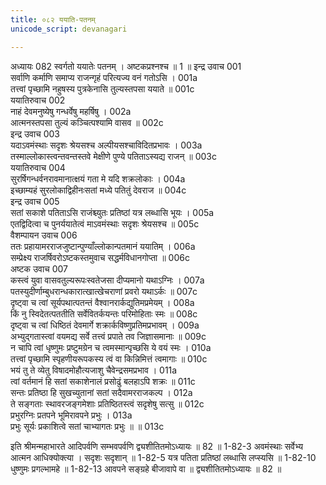 ```yaml
---
title: ०८२ ययाति-पतनम्
unicode_script: devanagari

---
```



अध्यायः 082
स्वर्गतो ययातेः पतनम् । अष्टकप्रश्नश्च ॥ 1 ॥
इन्द्र उवाच 	001  
सर्वाणि कर्माणि समाप्य राजन्गृहं परित्यज्य वनं गतोऽसि ।	001a  
तत्त्वां पृच्छामि नहुषस्य पुत्रकेनासि तुल्यस्तपसा ययाते ॥	001c  
ययातिरुवाच 	002  
नाहं देवमनुष्येषु गन्धर्वेषु महर्षिषु ।	002a  
आत्मनस्तपसा तुल्यं कञ्चित्पश्यामि वासव ॥	002c  
इन्द्र उवाच 	003  
यदाऽवमंस्थाः सदृशः श्रेयसश्च अल्पीयसश्चाविदितप्रभावः ।	003a  
तस्माल्लोकास्त्वन्तवन्तस्तवे मेक्षीणे पुण्ये पतिताऽस्यद्य राजन् ॥	003c  
ययातिरुवाच 	004  
सुरर्षिगन्धर्वनरावमानात्क्षयं गता मे यदि शक्रलोकाः ।	004a  
इच्छाम्यहं सुरलोकाद्विहीनःसतां मध्ये पतितुं देवराज ॥	004c  
इन्द्र उवाच 	005  
सतां सकाशे पतिताऽसि राजंश्च्युतः प्रतिष्ठां यत्र लब्धासि भूयः ।	005a  
एतद्विदित्वा च पुनर्ययातेत्वं माऽवमंस्थाः सदृशः श्रेयसश्च ॥	005c  
वैशम्पायन उवाच 	006  
ततः प्रहायामरराजजुष्टान्पुण्याँल्लोकान्पतमानं ययातिम् ।	006a  
सम्प्रेक्ष्य राजर्षिवरोऽष्टकस्तमुवाच सद्धर्मविधानगोप्ता ॥	006c  
अष्टक उवाच 	007  
कस्त्वं युवा वासवतुल्यरूपःस्वतेजसा दीप्यमानो यथाऽग्निः ।	007a  
पतस्युदीर्णाम्बुधरान्धकारात्खात्खेचराणां प्रवरो यथाऽर्कः ॥	007c  
दृष्ट्वा च त्वां सूर्यपथात्पतन्तं वैश्वानरार्कद्युतिमप्रमेयम् ।	008a  
किं नु स्विदेतत्पततीति सर्वेवितर्कयन्तः परिमोहिताः स्मः ॥	008c  
दृष्ट्वा च त्वां धिष्ठितं देवमार्गे शक्रार्कविष्णुप्रतिमप्रभावम् ।	009a  
अभ्युद्गतास्त्वां वयमद्य सर्वे तत्त्वं प्रपाते तव जिज्ञासमानाः ॥	009c  
न चापि त्वां धृष्णुमः प्रष्टुमग्रेन च त्वमस्मान्पृच्छसि ये वयं स्मः ।	010a  
तत्त्वां पृच्छामि स्पृहणीयरूपकस्य त्वं वा किन्निमित्तं त्वमागाः ॥	010c  
भयं तु ते व्येतु विषादमोहौत्यजाशु चैवेन्द्रसमप्रभाव ।	011a  
त्वां वर्तमानं हि सतां सकाशेनालं प्रसोढुं बलहाऽपि शक्रः ॥	011c  
सन्तः प्रतिष्ठा हि सुखच्युतानां सतां सदैवामरराजकल्प ।	012a  
ते सङ्गताः स्थावरजङ्गमेशाः प्रतिष्ठितस्त्वं सदृशेषु सत्सु ॥	012c  
प्रभुरग्निः प्रतपने भूमिरावपने प्रभुः ।	013a  
प्रभुः सूर्यः प्रकाशित्वे सतां चाभ्यागतः प्रभुः ॥ ॥	013c  
	
इति श्रीमन्महाभारते आदिपर्वणि सम्भवपर्वणि द्व्यशीतितमोऽध्यायः ॥ 82 ॥
1-82-3 अवमंस्थाः सर्वेभ्य आत्मन आधिक्योक्त्या । सदृशः सदृशान् ॥ 
1-82-5 यत्र पतिता प्रतिष्ठां लब्धासि लप्स्यसि ॥ 
1-82-10 धुष्णुमः प्रगल्भामहे ॥ 
1-82-13 आवपने सङ्ग्रहे बीजावापे वा ॥ द्व्यशीतितमोऽध्यायः ॥ 82 ॥